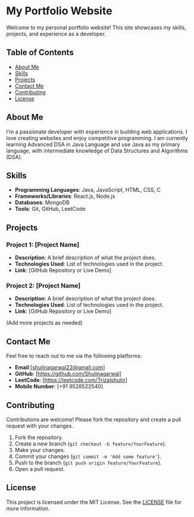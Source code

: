 # My Portfolio Website

Welcome to my personal portfolio website! This site showcases my skills, projects, and experience as a developer.

## Table of Contents

- [About Me](#about-me)
- [Skills](#skills)
- [Projects](#projects)
- [Contact Me](#contact-me)
- [Contributing](#contributing)
- [License](#license)

## About Me

I'm a passionate developer with experience in building web applications. I love creating websites and enjoy competitive programming. I am currently learning Advanced DSA in Java Language and use Java as my primary language, with intermediate knowledge of Data Structures and Algorithms (DSA).

## Skills

- **Programming Languages**: Java, JavaScript, HTML, CSS, C
- **Frameworks/Libraries**: React.js, Node.js
- **Databases**: MongoDB
- **Tools**: Git, GitHub, LeetCode

## Projects

### Project 1: [Project Name]
- **Description**: A brief description of what the project does.
- **Technologies Used**: List of technologies used in the project.
- **Link**: [GitHub Repository or Live Demo]

### Project 2: [Project Name]
- **Description**: A brief description of what the project does.
- **Technologies Used**: List of technologies used in the project.
- **Link**: [GitHub Repository or Live Demo]

(Add more projects as needed)

## Contact Me

Feel free to reach out to me via the following platforms:

- **Email**:[shulinagarwal22@gmail.com]
- **GitHub**: [https://github.com/Shulinagarwal]
- **LeetCode**: [https://leetcode.com/Trizalshulin]
- **Mobile Number**: [+91 9528522540]



## Contributing

Contributions are welcome! Please fork the repository and create a pull request with your changes.

1. Fork the repository.
2. Create a new branch (`git checkout -b feature/YourFeature`).
3. Make your changes.
4. Commit your changes (`git commit -m 'Add some feature'`).
5. Push to the branch (`git push origin feature/YourFeature`).
6. Open a pull request.

## License

This project is licensed under the MIT License. See the [LICENSE](LICENSE) file for more information.
